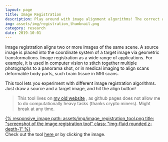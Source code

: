 ```yaml
---
layout: page
title: Image Registration
description: Play around with image alignment algorithms! The correct alignment of images is at the core of many applications in photography, video, and medical imaging.
img: assets/img/registration_thumbnail.png
category: research
date: 2019-10-01
---
```


Image registration aligns two or more images of the same scene. A source image is placed into the coordinate system of a target image via geometric transformations. Image registration as a wide range of applications. For example, it is used in computer vision to stitch together multiple photographs to a panorama shot, or in medical imaging to align scans deformable body parts, such brain tissue in MRI scans.

This tool lets you experiment with different image registration algorithms. Just draw a source and a target image, and hit the align button!

> This tool lives on <a href="https://steffen-io.com/registration.html"> my old website</a> , as github pages does not allow me to do computationally heavy tasks (thanks crypto miners). Might break at any time.

<div class="row">
    <a href="https://steffen-io.com/registration.html">
    <div class="col-sm mt-3 mt-md-0">
        {% responsive_image path: assets/img/image_registration_tool.png title: "screenshot of the image registration tool" class: "img-fluid rounded z-depth-1" %}
    </div>
     </a>
</div>
<div class="caption">
    Check out the tool <a href="https://steffen-io.com/registration.html"> here </a> or by clicking the image.
</div>
